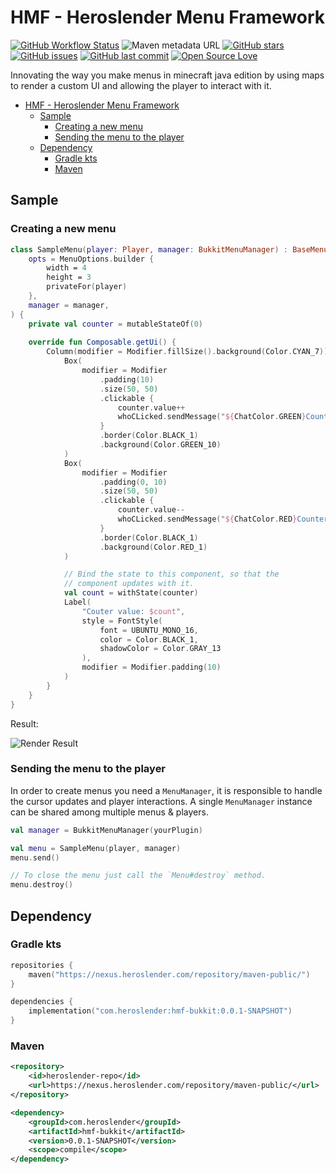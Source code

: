 # HMF - Heroslender Menu Framework

[![GitHub Workflow Status](https://img.shields.io/github/actions/workflow/status/heroslender/menu-framework/build.yml?label=Build&logo=GitHub)](https://github.com/heroslender/menu-framework/actions/workflows/build.yml)
![Maven metadata URL](https://img.shields.io/maven-metadata/v?label=Version&metadataUrl=https%3A%2F%2Fnexus.heroslender.com%2Frepository%2Fmaven-snapshots%2Fcom%2Fheroslender%2Fhmf-bukkit%2Fmaven-metadata.xml)
[![GitHub stars](https://img.shields.io/github/stars/heroslender/menu-framework.svg?label=Stars)](https://github.com/heroslender/menu-framework/stargazers)
[![GitHub issues](https://img.shields.io/github/issues-raw/heroslender/menu-framework.svg?label=Issues)](https://github.com/heroslender/menu-framework/issues)
[![GitHub last commit](https://img.shields.io/github/last-commit/heroslender/menu-framework.svg?label=Last%20Commit)](https://github.com/heroslender/menu-framework/commit)
[![Open Source Love](https://badges.frapsoft.com/os/v2/open-source.png?v=103)](https://github.com/ellerbrock/open-source-badges/)

Innovating the way you make menus in minecraft java edition by using maps to render a custom UI and allowing the 
player to interact with it.

- [HMF - Heroslender Menu Framework](#hmf---heroslender-menu-framework)
    - [Sample](#sample)
        - [Creating a new menu](#creating-a-new-menu)
        - [Sending the menu to the player](#sending-the-menu-to-the-player)
    - [Dependency](#dependency)
        - [Gradle kts](#gradle-kts)
        - [Maven](#maven)

## Sample

### Creating a new menu

```kotlin
class SampleMenu(player: Player, manager: BukkitMenuManager) : BaseMenu(
    opts = MenuOptions.builder {
        width = 4
        height = 3
        privateFor(player)
    },
    manager = manager,
) {
    private val counter = mutableStateOf(0)
    
    override fun Composable.getUi() {
        Column(modifier = Modifier.fillSize().background(Color.CYAN_7)) {
            Box(
                modifier = Modifier
                    .padding(10)
                    .size(50, 50)
                    .clickable {
                        counter.value++
                        whoCLicked.sendMessage("${ChatColor.GREEN}Counter incremented to ${counter.value}!")
                    }
                    .border(Color.BLACK_1)
                    .background(Color.GREEN_10)
            )
            Box(
                modifier = Modifier
                    .padding(0, 10)
                    .size(50, 50)
                    .clickable {
                        counter.value--
                        whoCLicked.sendMessage("${ChatColor.RED}Counter decremented to ${counter.value}!")
                    }
                    .border(Color.BLACK_1)
                    .background(Color.RED_1)
            )

            // Bind the state to this component, so that the
            // component updates with it.
            val count = withState(counter)
            Label(
                "Couter value: $count",
                style = FontStyle(
                    font = UBUNTU_MONO_16,
                    color = Color.BLACK_1,
                    shadowColor = Color.GRAY_13
                ),
                modifier = Modifier.padding(10)
            )
        }
    }
}
```

Result: 

![Render Result](Sample/preview.png)

### Sending the menu to the player

In order to create menus you need a `MenuManager`, it is responsible to handle the cursor updates and player interactions.
A single `MenuManager` instance can be shared among multiple menus & players.

```kotlin
val manager = BukkitMenuManager(yourPlugin)

val menu = SampleMenu(player, manager)
menu.send()

// To close the menu just call the `Menu#destroy` method.
menu.destroy()
```

## Dependency

### Gradle kts

```kotlin
repositories {
    maven("https://nexus.heroslender.com/repository/maven-public/")
}

dependencies {
    implementation("com.heroslender:hmf-bukkit:0.0.1-SNAPSHOT")
}
```

### Maven

```xml
<repository>
    <id>heroslender-repo</id>
    <url>https://nexus.heroslender.com/repository/maven-public/</url>
</repository>
```

```xml
<dependency>
    <groupId>com.heroslender</groupId>
    <artifactId>hmf-bukkit</artifactId>
    <version>0.0.1-SNAPSHOT</version>
    <scope>compile</scope>
</dependency>
```
